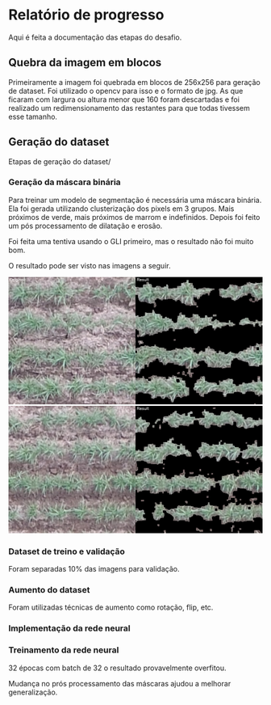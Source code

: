 # Relatório de progresso

Aqui é feita a documentação das etapas do desafio.

## Quebra da imagem em blocos

Primeiramente a imagem foi quebrada em blocos de 256x256 para geração de dataset. Foi utilizado o opencv para isso e o formato de jpg. As que ficaram com largura ou altura menor que 160 foram descartadas e foi realizado um redimensionamento das restantes para que todas tivessem esse tamanho.

## Geração do dataset
Etapas de geração do dataset/

### Geração da máscara binária

Para treinar um modelo de segmentação é necessária uma máscara binária. Ela foi gerada utilizando clusterização dos pixels em 3 grupos. Mais próximos de verde, mais próximos de marrom e indefinidos. Depois foi feito um pós processamento de dilatação e erosão.

Foi feita uma tentiva usando o GLI primeiro, mas o resultado não foi muito bom.

O resultado pode ser visto nas imagens a seguir.

![](pictures/comparison_1.png)
![](pictures/comparison_2.png)

### Dataset de treino e validação

Foram separadas 10% das imagens para validação.

### Aumento do dataset

Foram utilizadas técnicas de aumento como rotação, flip, etc.

### Implementação da rede neural

### Treinamento da rede neural

32 épocas com batch de 32 o resultado provavelmente overfitou.

Mudança no prós processamento das máscaras ajudou a melhorar generalização.


